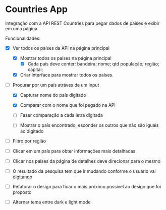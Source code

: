 # Countries App

Integração com a API REST Countries para pegar dados de países e exibir em uma página.

Funcionalidades:

- [x] Ver todos os países da API na página principal 
  - [x] Mostrar todos os países na página principal
    - [x] Cada país deve conter: bandeira; nome; qtd população; região; capital;
  - [x] Criar interface para mostrar todos os países.

- [ ] Procurar por um país atráves de um input
  - [x] Capturar nome do país digitado
  - [x] Comparar com o nome que foi pegado na API
  - [ ] Fazer comparação a cada letra digitada
  - [ ] Mostrar o país encontrado, esconder os outros que não são iguais ao digitado



- [ ] Filtro por região
- [ ] Clicar em um país para obter informações mais detalhadas
- [ ] Clicar nos países da página de detalhes deve direcionar para o mesmo

- [ ] O resultado da pesquisa tem que ir mudando conforme o usuário vai digitando
- [ ] Refatorar o design para ficar o mais próximo possível ao design que foi proposto
- [ ] Alternar tema entre dark e light mode
